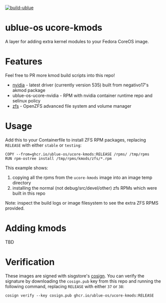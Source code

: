 [![build-ublue](https://github.com/ublue-os/ucore-kmods/actions/workflows/build.yml/badge.svg)](https://github.com/ublue-os/ucore-kmods/actions/workflows/build.yml)

# ublue-os ucore-kmods

A layer for adding extra kernel modules to your Fedora CoreOS image.

# Features

Feel free to PR more kmod build scripts into this repo!

- [nvidia](https://negativo17.org/nvidia-driver) - latest driver (currently version 535) built from negativo17's akmod package
- ublue-os-ucore-nvidia - RPM with nvidia container runtime repo and selinux policy
- [zfs](https://github.com/openzfs/zfs) - OpenZFS advanced file system and volume manager


# Usage

Add this to your Containerfile to install ZFS RPM packages, replacing `RELEASE` with either `stable` or `testing`:

    COPY --from=ghcr.io/ublue-os/ucore-kmods:RELEASE /rpms/ /tmp/rpms
    RUN rpm-ostree install /tmp/rpms/kmods/zfs/*.rpm

This example shows:
1. copying all the rpms from the `ucore-kmods` image into an image temp directory
2. installing the normal (not debug/src/devel/other) zfs RPMs which were built in this repo

Note: inspect the build logs or image filesystem to see the extra ZFS RPMS provided.


# Adding kmods

TBD

# Verification

These images are signed with sisgstore's [cosign](https://docs.sigstore.dev/cosign/overview/). You can verify the signature by downloading the `cosign.pub` key from this repo and running the following command, replacing `RELEASE` with either `37` or `38`:

    cosign verify --key cosign.pub ghcr.io/ublue-os/ucore-kmods:RELEASE

